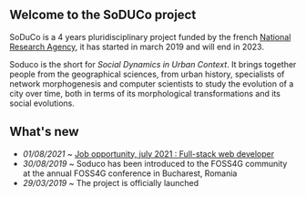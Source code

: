 ## Welcome to the SoDUCo project

SoDuCo is a 4 years pluridisciplinary project funded by the french [National Research Agency](https://anr.fr/Projet-ANR-18-CE38-0013), it has started in march 2019 and will end in 2023.

Soduco is the short for *Social Dynamics in Urban Context*. It brings together people from the geographical sciences, from urban history, specialists of network morphogenesis and computer scientists to study the evolution of a city over time, both in terms of its morphological transformations and its social evolutions.

## What's new
* *01/08/2021* ~ [Job opportunity, july 2021 : Full-stack web developer](https://soduco.github.io/SoDUCo2021DevelopWebFullstack.pdf)
* *30/08/2019* ~ Soduco has been introduced to the FOSS4G community at the annual FOSS4G conference in Bucharest, Romania
* *29/03/2019* ~ The project is officially launched
